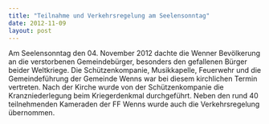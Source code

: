 ```yaml
---
title: "Teilnahme und Verkehrsregelung am Seelensonntag"
date: 2012-11-09
layout: post
---
```


Am Seelensonntag den 04. November 2012 dachte die Wenner Bevölkerung an die verstorbenen Gemeindebürger, besonders den gefallenen Bürger beider Weltkriege. Die Schützenkompanie, Musikkapelle, Feuerwehr und die Gemeindeführung der Gemeinde Wenns war bei diesem kirchlichen Termin vertreten. Nach der Kirche wurde von der Schützenkompanie die Kranzniederlegung beim Kriegerdenkmal durchgeführt. Neben den rund 40 teilnehmenden Kameraden der FF Wenns wurde auch die Verkehrsregelung übernommen.